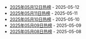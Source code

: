 * [2025年05月12日热榜](https://product-daily.haha.ai/posts/20250512) - 2025-05-12
* [2025年05月11日热榜](https://product-daily.haha.ai/posts/20250511) - 2025-05-11
* [2025年05月10日热榜](https://product-daily.haha.ai/posts/20250510) - 2025-05-10
* [2025年05月09日热榜](https://product-daily.haha.ai/posts/20250509) - 2025-05-09
* [2025年05月08日热榜](https://product-daily.haha.ai/posts/20250508) - 2025-05-08
